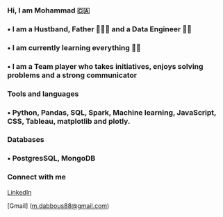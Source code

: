 ### Hi, I am Mohammad 🇨🇦

### • I am a Hustband, Father 👨‍👩‍👧 and a Data Engineer 🧑‍💻

### •  I am currently learning everything 📙🔥

### • I am a Team player who takes initiatives, enjoys solving problems and a strong communicator

### Tools and languages

### •  Python, Pandas, SQL, Spark, Machine learning, JavaScript, CSS, Tableau, matplotlib and plotly.

### Databases

### • PostgresSQL, MongoDB

### Connect with me
[LinkedIn](linkedin.com/in/dabbousm)

[Gmail] (m.dabbous88@gmail.com)
